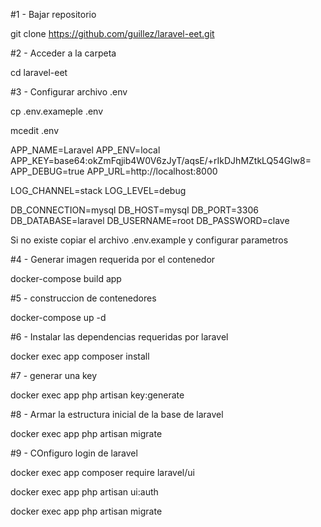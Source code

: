 #1 - Bajar repositorio

git clone https://github.com/guillez/laravel-eet.git

#2 - Acceder a la carpeta

cd laravel-eet

#3 - Configurar archivo .env 

cp .env.exameple .env

mcedit .env

APP_NAME=Laravel
APP_ENV=local
APP_KEY=base64:okZmFqjib4W0V6zJyT/aqsE/+rIkDJhMZtkLQ54Glw8=
APP_DEBUG=true
APP_URL=http://localhost:8000

LOG_CHANNEL=stack
LOG_LEVEL=debug

DB_CONNECTION=mysql
DB_HOST=mysql
DB_PORT=3306
DB_DATABASE=laravel
DB_USERNAME=root
DB_PASSWORD=clave


Si no existe copiar el archivo .env.example y configurar parametros

#4 - Generar imagen requerida por el contenedor

docker-compose build app

#5 - construccion de contenedores

docker-compose up -d

#6 - Instalar las dependencias requeridas por laravel

docker exec app composer install

#7 - generar una key 

docker exec app php artisan key:generate

#8 - Armar la estructura inicial de la base de laravel

docker exec app php artisan migrate

#9 - COnfiguro login de laravel

docker exec app composer require laravel/ui

docker exec app php artisan ui:auth

docker exec app php artisan migrate




